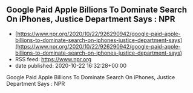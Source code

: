 ## Google Paid Apple Billions To Dominate Search On iPhones, Justice Department Says : NPR
 - [https://www.npr.org/2020/10/22/926290942/google-paid-apple-billions-to-dominate-search-on-iphones-justice-department-says](https://www.npr.org/2020/10/22/926290942/google-paid-apple-billions-to-dominate-search-on-iphones-justice-department-says)
 - RSS feed: https://www.npr.org
 - date published: 2020-10-22 16:32:28+00:00

Google Paid Apple Billions To Dominate Search On iPhones, Justice Department Says : NPR

